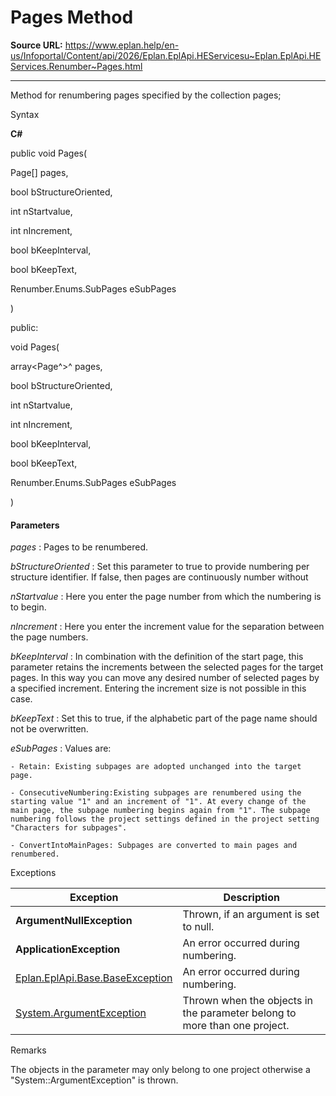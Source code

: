 # Pages Method

**Source URL:** https://www.eplan.help/en-us/Infoportal/Content/api/2026/Eplan.EplApi.HEServicesu~Eplan.EplApi.HEServices.Renumber~Pages.html

---

Method for renumbering pages specified by the collection pages;

Syntax

**C#**



public void Pages( 

   Page[] pages,

   bool bStructureOriented,

   int nStartvalue,

   int nIncrement,

   bool bKeepInterval,

   bool bKeepText,

   Renumber.Enums.SubPages eSubPages

)

public:

void Pages( 

   array<Page^>^ pages,

   bool bStructureOriented,

   int nStartvalue,

   int nIncrement,

   bool bKeepInterval,

   bool bKeepText,

   Renumber.Enums.SubPages eSubPages

)


#### Parameters

*pages*
:   Pages to be renumbered.

*bStructureOriented*
:   Set this parameter to true to provide numbering per structure identifier. If false, then pages are continuously number without

*nStartvalue*
:   Here you enter the page number from which the numbering is to begin.

*nIncrement*
:   Here you enter the increment value for the separation between the page numbers.

*bKeepInterval*
:   In combination with the definition of the start page, this parameter retains the increments between the selected pages for the target pages. In this way you can move any desired number of selected pages by a specified increment. Entering the increment size is not possible in this case.

*bKeepText*
:   Set this to true, if the alphabetic part of the page name should not be overwritten.

*eSubPages*
:   Values are:

    - Retain: Existing subpages are adopted unchanged into the target page.

    - ConsecutiveNumbering:Existing subpages are renumbered using the starting value "1" and an increment of "1". At every change of the main page, the subpage numbering begins again from "1". The subpage numbering follows the project settings defined in the project setting "Characters for subpages".

    - ConvertIntoMainPages: Subpages are converted to main pages and renumbered.

Exceptions

| Exception | Description |
| --- | --- |
| **ArgumentNullException** | Thrown, if an argument is set to null. |
| **ApplicationException** | An error occurred during numbering. |
| [Eplan.EplApi.Base.BaseException](Eplan.EplApi.Baseu~Eplan.EplApi.Base.BaseException.html) | An error occurred during numbering. |
| [System.ArgumentException](#) | Thrown when the objects in the parameter belong to more than one project. |

Remarks

The objects in the parameter may only belong to one project otherwise a "System::ArgumentException" is thrown.
